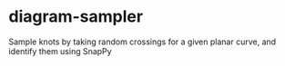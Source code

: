 # diagram-sampler
Sample knots by taking random crossings for a given planar curve, and identify them using SnapPy
